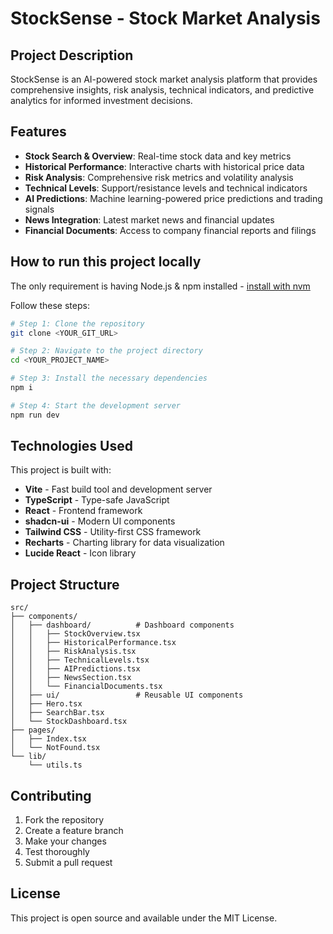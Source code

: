 # StockSense - Stock Market Analysis

## Project Description

StockSense is an AI-powered stock market analysis platform that provides comprehensive insights, risk analysis, technical indicators, and predictive analytics for informed investment decisions.

## Features

- **Stock Search & Overview**: Real-time stock data and key metrics
- **Historical Performance**: Interactive charts with historical price data
- **Risk Analysis**: Comprehensive risk metrics and volatility analysis
- **Technical Levels**: Support/resistance levels and technical indicators
- **AI Predictions**: Machine learning-powered price predictions and trading signals
- **News Integration**: Latest market news and financial updates
- **Financial Documents**: Access to company financial reports and filings

## How to run this project locally

The only requirement is having Node.js & npm installed - [install with nvm](https://github.com/nvm-sh/nvm#installing-and-updating)

Follow these steps:

```sh
# Step 1: Clone the repository
git clone <YOUR_GIT_URL>

# Step 2: Navigate to the project directory
cd <YOUR_PROJECT_NAME>

# Step 3: Install the necessary dependencies
npm i

# Step 4: Start the development server
npm run dev
```

## Technologies Used

This project is built with:

- **Vite** - Fast build tool and development server
- **TypeScript** - Type-safe JavaScript
- **React** - Frontend framework
- **shadcn-ui** - Modern UI components
- **Tailwind CSS** - Utility-first CSS framework
- **Recharts** - Charting library for data visualization
- **Lucide React** - Icon library

## Project Structure

```
src/
├── components/
│   ├── dashboard/          # Dashboard components
│   │   ├── StockOverview.tsx
│   │   ├── HistoricalPerformance.tsx
│   │   ├── RiskAnalysis.tsx
│   │   ├── TechnicalLevels.tsx
│   │   ├── AIPredictions.tsx
│   │   ├── NewsSection.tsx
│   │   └── FinancialDocuments.tsx
│   ├── ui/                 # Reusable UI components
│   ├── Hero.tsx
│   ├── SearchBar.tsx
│   └── StockDashboard.tsx
├── pages/
│   ├── Index.tsx
│   └── NotFound.tsx
└── lib/
    └── utils.ts
```

## Contributing

1. Fork the repository
2. Create a feature branch
3. Make your changes
4. Test thoroughly
5. Submit a pull request

## License

This project is open source and available under the MIT License.
